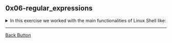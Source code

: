## 0x06-regular_expressions

<details>
<summary>In this exercise we worked with the main functionalities of Linux Shell like: </summary>
<br>

- Regular expressions

</details>

---

[Back Button](https://github.com/FatChicken277/holberton-system_engineering-devops)